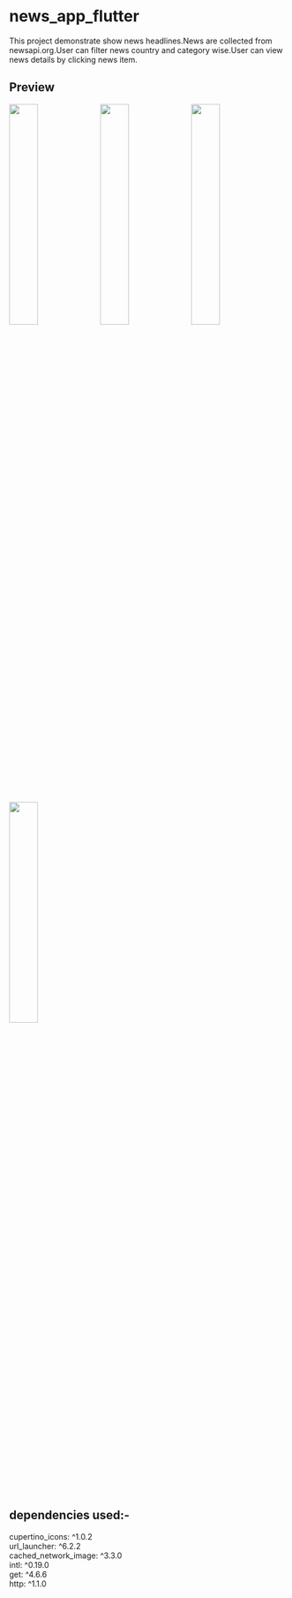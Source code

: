 # news_app_flutter

This project demonstrate show news headlines.News are collected from newsapi.org.User can filter news country and category wise.User can view news details by clicking news item.

## Preview
<p float="left">
  <img src="https://github.com/roydebasish/news_app_flutter/assets/61463380/249ee834-be08-41ab-acc3-2f0bfe046686" width="32%" />
  <img src="https://github.com/roydebasish/news_app_flutter/assets/61463380/8251c829-9c55-4756-b5e5-26ed77020f92" width="32%" /> 
  <img src="https://github.com/roydebasish/news_app_flutter/assets/61463380/ec669fbf-379f-42ed-add8-e82f9dfa8a2c" width="32%" />
</p>
<p float="left">
  <img src="https://github.com/roydebasish/news_app_flutter/assets/61463380/7f74e606-dd52-4be0-a9c1-c3919b504e38" width="32%" />
</p>


## dependencies used:-
   cupertino_icons: ^1.0.2  
   url_launcher: ^6.2.2  
   cached_network_image: ^3.3.0  
   intl: ^0.19.0  
   get: ^4.6.6  
   http: ^1.1.0  

